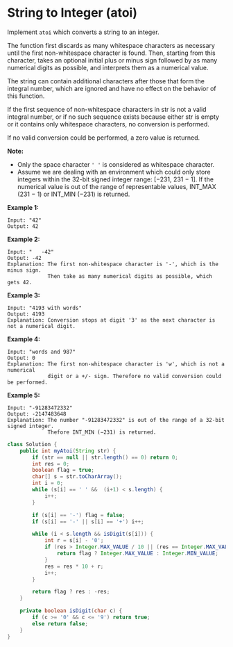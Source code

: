 # String to Integer (atoi)

Implement `atoi` which converts a string to an integer.

The function first discards as many whitespace characters as necessary until the first non-whitespace character is found. Then, starting from this character, takes an optional initial plus or minus sign followed by as many numerical digits as possible, and interprets them as a numerical value.

The string can contain additional characters after those that form the integral number, which are ignored and have no effect on the behavior of this function.

If the first sequence of non-whitespace characters in str is not a valid integral number, or if no such sequence exists because either str is empty or it contains only whitespace characters, no conversion is performed.

If no valid conversion could be performed, a zero value is returned.

**Note:**

- Only the space character `' '` is considered as whitespace character.
- Assume we are dealing with an environment which could only store integers within the 32-bit signed integer range: [−231, 231 − 1]. If the numerical value is out of the range of representable values, INT_MAX (231 − 1) or INT_MIN (−231) is returned.

**Example 1:**

```
Input: "42"
Output: 42
```

**Example 2:**

```
Input: "   -42"
Output: -42
Explanation: The first non-whitespace character is '-', which is the minus sign.
             Then take as many numerical digits as possible, which gets 42.
```

**Example 3:**

```
Input: "4193 with words"
Output: 4193
Explanation: Conversion stops at digit '3' as the next character is not a numerical digit.
```

**Example 4:**

```
Input: "words and 987"
Output: 0
Explanation: The first non-whitespace character is 'w', which is not a numerical 
             digit or a +/- sign. Therefore no valid conversion could be performed.
```

**Example 5:**

```
Input: "-91283472332"
Output: -2147483648
Explanation: The number "-91283472332" is out of the range of a 32-bit signed integer.
             Thefore INT_MIN (−231) is returned.
```

```java
class Solution {
    public int myAtoi(String str) {
        if (str == null || str.length() == 0) return 0;
        int res = 0;
        boolean flag = true;
        char[] s = str.toCharArray();
        int i = 0;
        while (s[i] == ' ' &&  (i+1) < s.length) {
            i++;
        }

        if (s[i] == '-') flag = false;
        if (s[i] == '-' || s[i] == '+') i++;

        while (i < s.length && isDigit(s[i])) {
            int r = s[i] - '0';
            if (res > Integer.MAX_VALUE / 10 || (res == Integer.MAX_VALUE / 10 && r > 7)) {
                return flag ? Integer.MAX_VALUE : Integer.MIN_VALUE;
            }
            res = res * 10 + r;
            i++;
        }

        return flag ? res : -res;
    }

    private boolean isDigit(char c) {
        if (c >= '0' && c <= '9') return true;
        else return false;
    }
}
```

